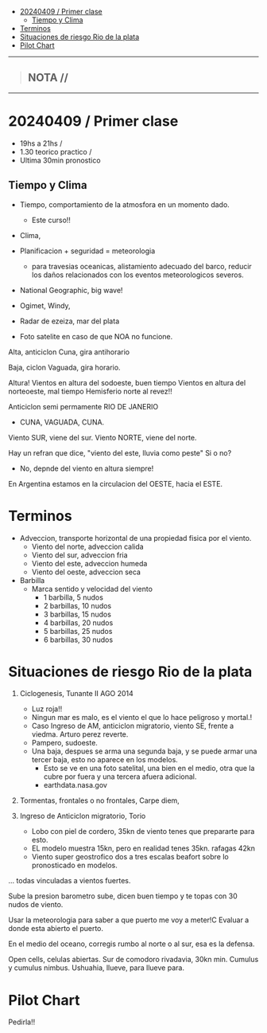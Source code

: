 - [20240409 / Primer clase](#20240409--primer-clase)
  - [Tiempo y Clima](#tiempo-y-clima)
- [Terminos](#terminos)
- [Situaciones de riesgo Rio de la plata](#situaciones-de-riesgo-rio-de-la-plata)
- [Pilot Chart](#pilot-chart)


-----------------
> NOTA //  
> - 
--------------------

# 20240409 / Primer clase

- 19hs a 21hs / 
- 1.30 teorico practico / 
- Ultima 30min pronostico 

## Tiempo y Clima

-  Tiempo, comportamiento de la atmosfora en un momento dado. 
    -  Este curso!!
-  Clima, 
- Planificacion + seguridad = meteorologia
  - para travesias oceanicas, alistamiento adecuado del barco, reducir los daños relacionados con los eventos meteorologicos severos.

- National Geographic, big wave!

- Ogimet, Windy, 
- Radar de ezeiza, mar del plata
- Foto satelite en caso de que NOA no funcione.


Alta, anticiclon
  Cuna, gira antihorario

Baja, ciclon
  Vaguada, gira horario.

Altura!
  Vientos en altura del sodoeste, buen tiempo
  Vientos en altura del norteoeste, mal tiempo
  Hemisferio norte al revez!!


Anticiclon semi permamente RIO DE JANERIO
  - CUNA, VAGUADA, CUNA.

Viento SUR, viene del sur.
Viento NORTE, viene del norte.

Hay un refran que dice, "viento del este, lluvia como peste"
  Si o no?
  - No, depnde del viento en altura siempre!

En Argentina estamos en la circulacion del OESTE, hacia el ESTE.


# Terminos
  
- Adveccion, transporte horizontal de una propiedad fisica por el viento.
  - Viento del norte, adveccion calida
  - Viento del sur, adveccion fria
  - Viento del este, adveccion humeda
  - Viento del oeste, adveccion seca
- Barbilla
  - Marca sentido y velocidad del viento
    - 1 barbilla, 5 nudos
    - 2 barbillas, 10 nudos
    - 3 barbillas, 15 nudos
    - 4 barbillas, 20 nudos
    - 5 barbillas, 25 nudos
    - 6 barbillas, 30 nudos

# Situaciones de riesgo Rio de la plata

1. Ciclogenesis, Tunante II AGO 2014
   - Luz roja!!
   - Ningun mar es malo, es el viento el que lo hace peligroso y mortal.! 
   - Caso Ingreso de AM, anticiclon migratorio, viento SE, frente a viedma. Arturo perez reverte.
   - Pampero, sudoeste.
   - Una baja, despues se arma una segunda baja, y se puede armar una tercer baja, esto no aparece en los modelos. 
     - Esto se ve en una foto satelital, una bien en el medio, otra que la cubre por fuera y una tercera afuera adicional.
     - earthdata.nasa.gov
2. Tormentas, frontales o no frontales, Carpe diem, 
   
3. Ingreso de Anticiclon migratorio, Torio
   - Lobo con piel de cordero, 35kn de viento tenes que prepararte para esto.
   - EL modelo muestra 15kn, pero en realidad tenes 35kn. rafagas 42kn
   - Viento super geostrofico dos a tres escalas beafort sobre lo pronosticado en modelos.

... todas vinculadas a vientos fuertes.

Sube la presion barometro sube, dicen buen tiempo y te topas con 30 nudos de viento.

Usar la meteorologia para saber a que puerto me voy a meter!C
  Evaluar a donde esta abierto el puerto.

En el medio del oceano, corregis rumbo al norte o al sur, esa es la defensa.


Open cells, celulas abiertas. 
Sur de comodoro rivadavia, 30kn min.
Cumulus y cumulus nimbus.
Ushuahia, llueve, para llueve para.


# Pilot Chart

Pedirla!!


